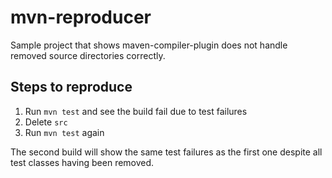 # mvn-reproducer

Sample project that shows maven-compiler-plugin does not handle removed source directories correctly.

## Steps to reproduce

1. Run `mvn test` and see the build fail due to test failures
1. Delete `src`
1. Run `mvn test` again

The second build will show the same test failures as the first one despite all test classes having been removed.
